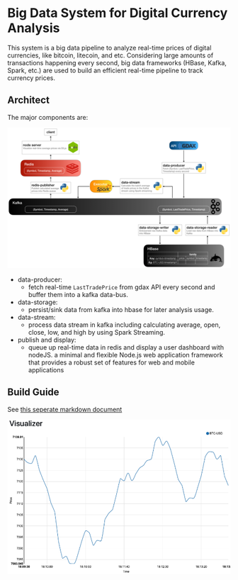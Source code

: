 # Big Data System for Digital Currency Analysis

This system is a big data pipeline to analyze real-time prices of digital currencies, like bitcoin, litecoin, and etc. Considering large amounts of transactions happening every second, big data frameworks (HBase, Kafka, Spark, etc.) are used to build an efficient real-time pipeline to track currency prices.

## Architect

The major components are:

![](./readme-figs/architect.png)

* data-producer:
	* fetch real-time `LastTradePrice` from gdax API every second and buffer them into a kafka data-bus.
* data-storage:
	* persist/sink data from kafka into hbase for later analysis usage.
* data-stream:
	* process data stream in kafka including calculating average, open, close, low, and high by using Spark Streaming.
* publish and display:
	* queue up real-time data in redis and display a user dashboard with nodeJS.
 a minimal and flexible Node.js web application framework that provides a robust set of features for web and mobile applications

## Build Guide
See [this seperate markdown document](./build-guide.md)

![](./readme-figs/currency-analysis-demo.png)
